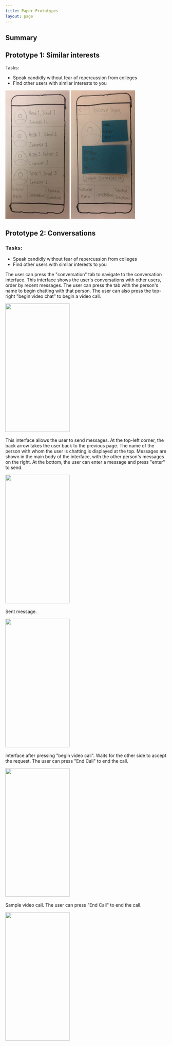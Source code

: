 ```yaml
---
title: Paper Prototypes
layout: page
---
```


## Summary

## Prototype 1: Similar interests

Tasks:
* Speak candidly without fear of repercussion from colleges
* Find other users with similar interests to you

<img src="/img/potential_connections.png" width="200" height="400" />
<img src="/img/potential_connection_profile.png" width="200" height="400" />


## Prototype 2: Conversations

### Tasks:
* Speak candidly without fear of repercussion from colleges
* Find other users with similar interests to you

The user can press the "conversation" tab to navigate to the conversation interface.  This interface shows the user's conversations with other users, order by recent messages.  The user can press the tab with the person's name to begin chatting with that person.  The user can also press the top-right "begin video chat" to begin a video call.

<img src="https://github.com/dylan-martin/college_connect/blob/master/wei_1.png" width="200" height="400" />

This interface allows the user to send messages.   At the top-left corner, the back arrow takes the user back to the previous page.  The name of the person with whom the user is chatting is displayed at the top.  Messages are shown in the main body of the interface, with the other person's messages on the right.  At the bottom, the user can enter a message and press "enter" to send.

<img src="https://github.com/dylan-martin/college_connect/blob/master/wei_2.png" width="200" height="400" />

Sent message.

<img src="https://github.com/dylan-martin/college_connect/blob/master/wei_2.png" width="200" height="400" />

Interface after pressing "begin video call".  Waits for the other side to accept the request.  The user can press "End Call" to end the call.

<img src="https://github.com/dylan-martin/college_connect/blob/master/wei_2.png" width="200" height="400" />

Sample video call.  The user can press "End Call" to end the call.

<img src="https://github.com/dylan-martin/college_connect/blob/master/wei_5.png" align = "left" width="200" height="400" />

